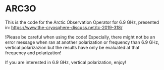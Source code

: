 # ARC3O
This is the code for the Arctic Observation Operator for 6.9 GHz,
presented in: https://www.the-cryosphere-discuss.net/tc-2019-318/

!Please be careful when using the code!
Especially, there might not be an error message when ran at another polarization or frequency than 6.9 GHz, vertical polarizazion but the results have only be evaluated at that frequency and polarization!

If you are interested in 6.9 GHz, vertical polarization, enjoy!
